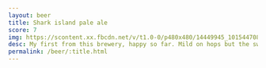 ```yaml
---
layout: beer
title: Shark island pale ale
score: 7
img: https://scontent.xx.fbcdn.net/v/t1.0-0/p480x480/14449945_10154470822683745_4208137139695558555_n.jpg?oh=77fdf504a4d8e53c01099648f319cc5f&oe=583909B0
desc: My first from this brewery, happy so far. Mild on hops but the sweetness from the malt holds it together
permalink: /beer/:title.html
---
```

